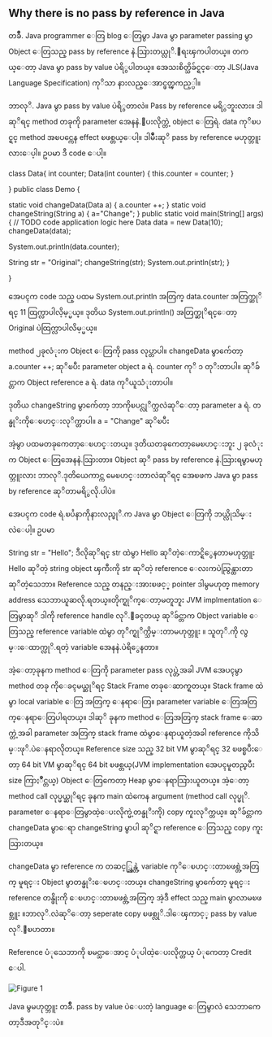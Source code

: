 ## Why there is no pass by reference in Java

တခ်ိဳ. Java programmer ေတြ blog ေတြမွာ Java မွာ parameter passing မွာ Object ေတြသည္ pass by reference နဲ.သြားတယ္လုိ.ေရးၾကပါတယ္။ တကယ္ေတာ့ Java မွာ pass by value ပဲရိွပါတယ္။ အေသးစိတ္သိခ်င္ရင္ေတာ့ JLS(Java Language Specification) ကုိသာ နားလည္ေအာင္ဖတ္ၾကည့္ပါ။

ဘာလုိ. Java မွာ pass by value ပဲရိွတာလဲ။ Pass by reference မရိွဘူးလား။ ဒါဆုိရင္ method တခုကို parameter အေနနဲ.ေပးလိုက္တဲ့ object ေတြရဲ. data ကုိၿပင္ရင္ method အၿပင္ကေန effect ၿဖစ္တယ္ေပါ့။ ဒါမ်ိဳးဆုိ pass by reference မဟုတ္ဘူးလားေပ့ါ။ ဥပမာ ဒီ code ေပါ့။

class Data{
int counter;
Data(int counter)
{
this.counter = counter;
}

}
public class Demo {

static void changeData(Data a)
{
a.counter ++;
}
static void changeString(String a)
{
a="Change";
}
public static void main(String[] args) {
// TODO code application logic here
Data data = new Data(10);
changeData(data);

System.out.println(data.counter);

String str = "Original";
changeString(str);
System.out.println(str);
}

}

အေပၚက code သည္ ပထမ System.out.println အတြက္ data.counter အတြက္ဆုိရင္ 11 ထြက္လာပါလိ့မ့္မယ္။ ဒုတိယ System.out.println() အတြက္ဆုိရင္ေတာ့ Original ပဲထြက္လာပါလိမ့္မယ္။

method ၂ခုလံုးက Object ေတြကို pass လုပ္တာပါ။ changeData မွာက်ေတာ့ a.counter ++; ဆုိၿပီး parameter object a ရဲ. counter ကုိ ၁ တုိးတာပါ။ ဆုိခ်င္တာက Object reference a ရဲ. data ကုိယူသံုးတာပါ။

ဒုတိယ changeString မွာက်ေတာ့ ဘာကိုၿပင္လုိက္သလဲဆုိေတာ့ parameter a ရဲ. တန္ဖုိးကိုေၿပာင္းလုိက္တာပါ။ a = "Change" ဆုိၿပီး

အဲ့မွာ ပထမတခုကေတာ့ေၿပာင္းတယ္။ ဒုတိယတခုကေတာ့မေၿပာင္းဘူး ၂ ခုလံုးက Object ေတြအေနနဲ.သြားတာ။ Object ဆုိ pass by reference နဲ.သြားရမွာမဟုတ္ဘူးလား ဘာလုိ.ဒုတိယေကာင္က မေၿပာင္းတာလဲဆုိရင္ အေၿဖက Java မွာ pass by reference ဆုိတာမရိွလို.ပါပဲ။

အေပၚက code ရဲ.ၿပႆနာကိုနားလည္ဖုိ.က Java မွာ Object ေတြကို ဘယ္လိုသိမ္းလဲေပါ့။ ဥပမာ

String str = "Hello";
ဒီလိုဆုိရင္ str ထဲမွာ Hello ဆုိတဲ့ေကာင္ရိွေနတာမဟုတ္ဘူး Hello ဆုိတဲ့ string object ၾကီးကို str ဆုိတဲ့ reference ေလးကပဲညြွန္ထားတာဆုိတဲ့သေဘာ။ Reference သည္ တနည္းအားၿဖင့္ pointer ဒါမွမဟုတ္ memory address သေဘာယူဆလို.ရတယ္။တိုက္ရုိက္ေတာ့မတူဘူး JVM implmentation ေတြမွာဆုိ ဒါကို reference handle လုိ.ေခၚတယ္ ဆုိခ်င္တာက Object variable ေတြသည္ reference variable ထဲမွာ တုိက္ရုိက္သိမ္းတာမဟုတ္ဘူး ။ သူတုိ.ကို လွမ္းေထာက္လုိ.ရတဲ့ variable အေနနဲ.ပဲရိွေနတာ။

အဲ့ေတာ့ခုနက method ေတြကို parameter pass လုပ္တဲ့အခါ JVM အေပၚမွာ method တခု ကိုေခၚမယ္ဆုိရင္ Stack Frame တခုေဆာက္ရတယ္။ Stack frame ထဲမွာ local variable ေတြ အတြက္ ေနရာေတြ။ parameter variable ေတြအတြက္ေနရာေတြပါရတယ္။ ဒါဆုိ ခုနက method ေတြအတြက္ stack frame ေဆာက္တဲ့အခါ parameter အတြက္ stack frame ထဲမွာေနရာယူတဲ့အခါ reference ကိုသိမ္းဖုိ.ပဲေနရာလိုတယ္။ Reference size သည္ 32 bit VM မွာဆုိရင္ 32 ၿဖစ္ၿပီးေတာ့ 64 bit VM မွာဆုိရင္ 64 bit ၿဖစ္တယ္(JVM implementation အေပၚမူတည္ၿပီး size ကြာႏဳိင္တယ္) Object ေတြကေတာ့ Heap မွာေနရာသြားယူတယ္။ အဲ့ေတာ့ method call လုပ္မယ္ဆုိရင္ ခုနက main ထဲကေန argument (method call လုပ္ဖုိ. parameter ေနရာေတြမွာထဲ့ေပးလိုက္မဲ့တန္ဖုိးကို) copy ကူးလုိက္တယ္။ ဆုိခ်င္တာက changeData မွာေရာ changeString မွာပါ ဆုိင္ရာ reference ေတြသည္ copy ကူးသြားတယ္။

changeData မွာ reference က တဆင့္ညြန္တဲ့ variable ကုိေၿပာင္းတာၿဖစ္တဲ့အတြက္ မူရင္း Object မွာတန္ဖုိးေၿပာင္းတယ္။ changeString မွာက်ေတာ့ မူရင္း reference တန္ဖိုးကို ေၿပာင္းတာၿဖစ္တဲ့အတြက္ အဲ့ဒီ effect သည္ main မွာလာမၿဖစ္ဘူး ။ဘာလုိ.လဲဆုိေတာ့ seperate copy ၿဖစ္လုိ.ဒါေၾကာင့္ pass by value လုိ.ေၿပာတာ။

Reference ပံုသေဘာကို ၿမင္သာေအာင္ ပံုပါထဲ့ေပးလိုက္တယ္ ပံုကေတာ့ Credit ေပါ.

![Figure 1](https://github.com/LunaM00n/programming-collection/blob/master/Knowledges/1.jpg)

Java မွမဟုတ္ဘူး တခ်ိဳ. pass by value ပဲေပးတဲ့ language ေတြမွာလဲ သေဘာကေတာ့ဒီအတုိင္းပဲ။
